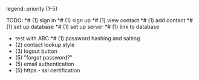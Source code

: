 legend:
priority (1-5)


TODO:
*# (1) sign in
*# (1)  sign up
*# (1) view contact
*# (1) add contact
*# (1) set up database
*# (1) set up server
*# (1) link to database
  * test with ARC
*# (1) password hashing and salting
* (2) contact lookup style
* (3) logout button
* (5) "forgot password?"
* (5) email authentication
* (5) https - ssl certification
